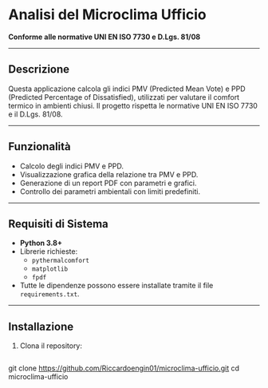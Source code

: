# Analisi del Microclima Ufficio

**Conforme alle normative UNI EN ISO 7730 e D.Lgs. 81/08**

---

## Descrizione
Questa applicazione calcola gli indici PMV (Predicted Mean Vote) e PPD (Predicted Percentage of Dissatisfied), utilizzati per valutare il comfort termico in ambienti chiusi. Il progetto rispetta le normative UNI EN ISO 7730 e il D.Lgs. 81/08.

---

## Funzionalità
- Calcolo degli indici PMV e PPD.
- Visualizzazione grafica della relazione tra PMV e PPD.
- Generazione di un report PDF con parametri e grafici.
- Controllo dei parametri ambientali con limiti predefiniti.

---

## Requisiti di Sistema
- **Python 3.8+**
- Librerie richieste:
  - `pythermalcomfort`
  - `matplotlib`
  - `fpdf`
- Tutte le dipendenze possono essere installate tramite il file `requirements.txt`.

---

## Installazione

1. Clona il repository:
   ```bash
  git clone https://github.com/Riccardoengin01/microclima-ufficio.git
cd microclima-ufficio

